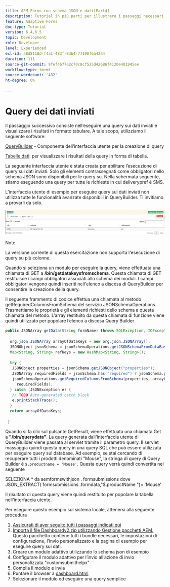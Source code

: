 ```yaml
---
title: AEM Forms con schema JSON e dati[Part4]
description: Tutorial in più parti per illustrare i passaggi necessari per creare un modulo adattivo con schema JSON e interrogare i dati inviati.
feature: Adaptive Forms
doc-type: Tutorial
version: 6.4,6.5
topic: Development
role: Developer
level: Experienced
exl-id: a8d8118d-f4a1-483f-83b4-77190f6a42a4
duration: 111
source-git-commit: 9fef4b77a2c70c8cf525d42686f4120e481945ee
workflow-type: tm+mt
source-wordcount: '432'
ht-degree: 0%

---
```


# Query dei dati inviati


Il passaggio successivo consiste nell’eseguire una query sui dati inviati e visualizzare i risultati in formato tabulare. A tale scopo, utilizziamo il seguente software:

[QueryBuilder](https://querybuilder.js.org/) - Componente dell’interfaccia utente per la creazione di query

[Tabelle dati](https://datatables.net/): per visualizzare i risultati della query in forma di tabella.

La seguente interfaccia utente è stata creata per abilitare l’esecuzione di query sui dati inviati. Solo gli elementi contrassegnati come obbligatori nello schema JSON sono disponibili per le query su. Nella schermata seguente, stiamo eseguendo una query per tutte le richieste in cui deliverypref è SMS.

L’interfaccia utente di esempio per eseguire query sui dati inviati non utilizza tutte le funzionalità avanzate disponibili in QueryBuilder. Ti invitiamo a provarli da solo.

![querybuilder](assets/querybuilderui.gif)

>[!NOTE]
>
>La versione corrente di questa esercitazione non supporta l&#39;esecuzione di query su più colonne.

Quando si seleziona un modulo per eseguire la query, viene effettuata una chiamata di GET a **/bin/getdatakeysfromschema**. Questa chiamata di GET restituisce i campi obbligatori associati allo schema dei moduli. I campi obbligatori vengono quindi inseriti nell&#39;elenco a discesa di QueryBuilder per consentire la creazione della query.

Il seguente frammento di codice effettua una chiamata al metodo getRequiredColumnsFromSchema del servizio JSONSchemaOperations. Trasmettiamo le proprietà e gli elementi richiesti dello schema a questa chiamata del metodo. L’array restituito da questa chiamata di funzione viene quindi utilizzato per popolare l’elenco a discesa Query Builder

```java
public JSONArray getData(String formName) throws SQLException, IOException {

  org.json.JSONArray arrayOfDataKeys = new org.json.JSONArray();
  JSONObject jsonSchema = jsonSchemaOperations.getJSONSchemaFromDataBase(formName);
  Map<String, String> refKeys = new HashMap<String, String>();

  try {
   JSONObject properties = jsonSchema.getJSONObject("properties");
   JSONArray requiredFields = jsonSchema.has("required") ? jsonSchema.getJSONArray("required") : null;
   jsonSchemaOperations.getRequiredColumnsFromSchema(properties, arrayOfDataKeys, "", jsonSchema, refKeys,
     requiredFields);
  } catch (JSONException e) {
   // TODO Auto-generated catch block
   e.printStackTrace();
  }
  return arrayOfDataKeys;

 }
```

Quando si fa clic sul pulsante GetResult, viene effettuata una chiamata Get a **&quot;/bin/querydata&quot;**. La query generata dall&#39;interfaccia utente di QueryBuilder viene passata al servlet tramite il parametro query. Il servlet massaggia quindi questa query in una query SQL che può essere utilizzata per eseguire query sul database. Ad esempio, se stai cercando di recuperare tutti i prodotti denominati &quot;Mouse&quot;, la stringa di query di Query Builder è `$.productname = 'Mouse'`. Questa query verrà quindi convertita nel seguente

SELEZIONA &#42; da aemformswithjson .  formsubmissions dove JSON_EXTRACT( formsubmissions .formdata,&quot;$.productName &quot;)= &#39;Mouse&#39;

Il risultato di questa query viene quindi restituito per popolare la tabella nell’interfaccia utente.

Per eseguire questo esempio sul sistema locale, attenersi alla seguente procedura

1. [Assicurati di aver seguito tutti i passaggi indicati qui](part2.md)
1. [Importa il file Dashboardv2.zip utilizzando Gestione pacchetti AEM.](assets/dashboardv2.zip) Questo pacchetto contiene tutti i bundle necessari, le impostazioni di configurazione, l’invio personalizzato e la pagina di esempio per eseguire query sui dati.
1. Creare un modulo adattivo utilizzando lo schema json di esempio
1. Configurare il modulo adattivo per l’invio all’azione di invio personalizzata &quot;customsubmithelpx&quot;
1. Compila il modulo e invia
1. Puntare il browser a [dashboard.html](http://localhost:4502/content/AemForms/dashboard.html)
1. Selezionare il modulo ed eseguire una query semplice

